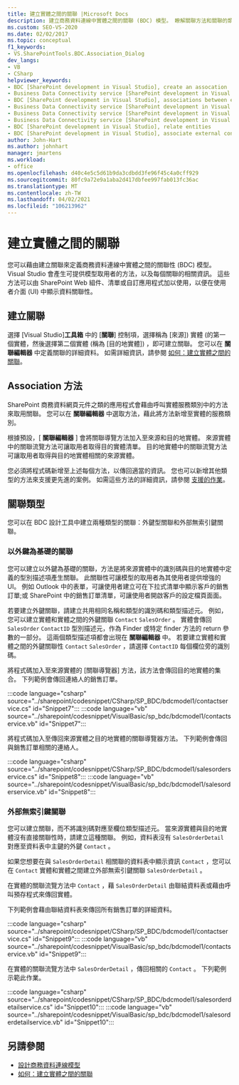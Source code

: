 ```yaml
---
title: 建立實體之間的關聯 |Microsoft Docs
description: 建立商務資料連線中實體之間的關聯 (BDC) 模型。 瞭解關聯方法和關聯的類型。
ms.custom: SEO-VS-2020
ms.date: 02/02/2017
ms.topic: conceptual
f1_keywords:
- VS.SharePointTools.BDC.Association_Dialog
dev_langs:
- VB
- CSharp
helpviewer_keywords:
- BDC [SharePoint development in Visual Studio], create an assocation
- Business Data Connectivity service [SharePoint development in Visual Studio], associations between entities
- BDC [SharePoint development in Visual Studio], associations between entities
- Business Data Connectivity service [SharePoint development in Visual Studio], create an assocation
- Business Data Connectivity service [SharePoint development in Visual Studio], associate external content types
- Business Data Connectivity service [SharePoint development in Visual Studio], relate entities
- BDC [SharePoint development in Visual Studio], relate entities
- BDC [SharePoint development in Visual Studio], associate external content types
author: John-Hart
ms.author: johnhart
manager: jmartens
ms.workload:
- office
ms.openlocfilehash: d40c4e5c5d61b9da3cdbdd3fe96f45c4a0cff929
ms.sourcegitcommit: 80fc9a72e9a1aba2d417dbfee997fab013fc36ac
ms.translationtype: MT
ms.contentlocale: zh-TW
ms.lasthandoff: 04/02/2021
ms.locfileid: "106213962"
---
```

# <a name="create-an-association-between-entities"></a>建立實體之間的關聯
  您可以藉由建立關聯來定義商務資料連線中實體之間的關聯性 (BDC) 模型。 Visual Studio 會產生可提供模型取用者的方法，以及每個關聯的相關資訊。 這些方法可以由 SharePoint Web 組件、清單或自訂應用程式加以使用，以便在使用者介面 (UI) 中顯示資料關聯性。

## <a name="create-an-association"></a>建立關聯
 選擇 [Visual Studio]**工具箱** 中的 [**關聯**] 控制項，選擇稱為 [來源]) 實體 (的第一個實體，然後選擇第二個實體 (稱為 [目的地實體]) ，即可建立關聯。 您可以在 **關聯編輯器** 中定義關聯的詳細資料。 如需詳細資訊，請參閱 [如何：建立實體之間的關聯](../sharepoint/how-to-create-an-association-between-entities.md)。

## <a name="association-methods"></a>Association 方法
 SharePoint 商務資料網頁元件之類的應用程式會藉由呼叫實體服務類別中的方法來取用關聯。 您可以在 **關聯編輯器** 中選取方法，藉此將方法新增至實體的服務類別。

 根據預設，[ **關聯編輯器** ] 會將關聯導覽方法加入至來源和目的地實體。 來源實體中的關聯流覽方法可讓取用者取得目的實體清單。 目的地實體中的關聯流覽方法可讓取用者取得與目的地實體相關的來源實體。

 您必須將程式碼新增至上述每個方法，以傳回適當的資訊。 您也可以新增其他類型的方法來支援更先進的案例。 如需這些方法的詳細資訊，請參閱 [支援的作業](/previous-versions/office/developer/sharepoint-2010/ee557363(v=office.14))。

## <a name="types-of-associations"></a>關聯類型
 您可以在 BDC 設計工具中建立兩種類型的關聯：外鍵型關聯和外部無索引鍵關聯。

### <a name="foreign-key-based-association"></a>以外鍵為基礎的關聯
 您可以建立以外鍵為基礎的關聯，方法是將來源實體中的識別碼與目的地實體中定義的型別描述項產生關聯。 此關聯性可讓模型的取用者為其使用者提供增強的 UI。 例如 Outlook 中的表單，可讓使用者建立可在下拉式清單中顯示客戶的銷售訂單;或 SharePoint 中的銷售訂單清單，可讓使用者開啟客戶的設定檔頁面面。

 若要建立外鍵關聯，請建立共用相同名稱和類型的識別碼和類型描述元。 例如，您可以建立實體和實體之間的外鍵關聯 `Contact` `SalesOrder` 。 實體會傳回 `SalesOrder` `ContactID` 型別描述元，作為 Finder 或特定 finder 方法的 return 參數的一部分。 這兩個類型描述項都會出現在 **關聯編輯器** 中。 若要建立實體和實體之間的外鍵關聯性 `Contact` `SalesOrder` ，請選擇 `ContactID` 每個欄位旁的識別碼。

 將程式碼加入至來源實體的 [關聯導覽器] 方法，該方法會傳回目的地實體的集合。 下列範例會傳回連絡人的銷售訂單。

 :::code language="csharp" source="../sharepoint/codesnippet/CSharp/SP_BDC/bdcmodel1/contactservice.cs" id="Snippet7":::
 :::code language="vb" source="../sharepoint/codesnippet/VisualBasic/sp_bdc/bdcmodel1/contactservice.vb" id="Snippet7":::

 將程式碼加入至傳回來源實體之目的地實體的關聯導覽器方法。 下列範例會傳回與銷售訂單相關的連絡人。

 :::code language="csharp" source="../sharepoint/codesnippet/CSharp/SP_BDC/bdcmodel1/salesorderservice.cs" id="Snippet8":::
 :::code language="vb" source="../sharepoint/codesnippet/VisualBasic/sp_bdc/bdcmodel1/salesorderservice.vb" id="Snippet8":::

### <a name="foreign-keyless-association"></a>外部無索引鍵關聯
 您可以建立關聯，而不將識別碼對應至欄位類型描述元。 當來源實體與目的地實體沒有直接關聯性時，請建立這種關聯。 例如，資料表沒有 `SalesOrderDetail` 對應至資料表中主鍵的外鍵 `Contact` 。

 如果您想要在與 `SalesOrderDetail` 相關聯的資料表中顯示資訊 `Contact` ，您可以在 `Contact` 實體和實體之間建立外部無索引鍵關聯 `SalesOrderDetail` 。

 在實體的關聯流覽方法中 `Contact` ，藉 `SalesOrderDetail` 由聯結資料表或藉由呼叫預存程式來傳回實體。

 下列範例會藉由聯結資料表來傳回所有銷售訂單的詳細資料。

 :::code language="csharp" source="../sharepoint/codesnippet/CSharp/SP_BDC/bdcmodel1/contactservice.cs" id="Snippet9":::
 :::code language="vb" source="../sharepoint/codesnippet/VisualBasic/sp_bdc/bdcmodel1/contactservice.vb" id="Snippet9":::

 在實體的關聯流覽方法中 `SalesOrderDetail` ，傳回相關的 `Contact` 。 下列範例示範此作業。
                                                                            
 :::code language="csharp" source="../sharepoint/codesnippet/CSharp/SP_BDC/bdcmodel1/salesorderdetailservice.cs" id="Snippet10":::
 :::code language="vb" source="../sharepoint/codesnippet/VisualBasic/sp_bdc/bdcmodel1/salesorderdetailservice.vb" id="Snippet10":::

## <a name="see-also"></a>另請參閱
- [設計商務資料連線模型](../sharepoint/designing-a-business-data-connectivity-model.md)
- [如何：建立實體之間的關聯](../sharepoint/how-to-create-an-association-between-entities.md)
